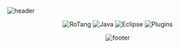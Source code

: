 ![header](https://capsule-render.vercel.app/api?type=slice&color=auto&height=150&section=header&text=Welcome%20to%20Rotang-hub&fontSize=50)

<div align=center>
<img alt="RoTang" src ="https://img.shields.io/badge/Rotang-9B9B9B.svg?&style=for-the-badge&logo=github"/> <img alt="Java" src ="https://img.shields.io/badge/JAVA-007396.svg?&style=for-the-badge&logo=java"/> <img alt="Eclipse" src ="https://img.shields.io/badge/Eclipse%20IDE-2C2255.svg?&style=for-the-badge&logo=Eclipse"/> <img alt="Plugins" src ="https://img.shields.io/badge/Plugins-648B1A.svg?&style=for-the-badge&logo=minecraft"/>
<div>

![footer](https://capsule-render.vercel.app/api?type=slice&color=auto&height=150&section=footer&fontSize=70)
  
<!-- 사용법 : <img alt="Rotang" src ="https://img.shields.io/badge/Rotang-9B9B9B.svg?&style=for-the-badge&logo=github"/> -->
